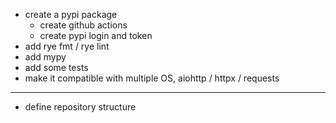 - create a pypi package
  - create github actions
  - create pypi login and token
- add rye fmt / rye lint
- add mypy
- add some tests
- make it compatible with multiple OS, aiohttp / httpx / requests

---

- define repository structure
